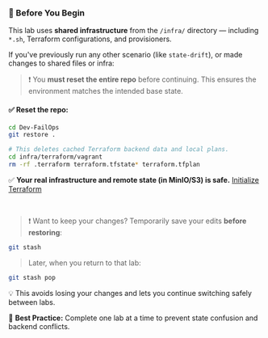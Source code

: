 ### 🔁 Before You Begin

This lab uses **shared infrastructure** from the `/infra/` directory — including `*.sh`, Terraform configurations, and provisioners.

If you've previously run any other scenario (like `state-drift`), or made changes to shared files or infra:

> ❗ You **must reset the entire repo** before continuing.
> This ensures the environment matches the intended base state.

#### ✅ Reset the repo:

```bash
cd Dev-FailOps
git restore .

# This deletes cached Terraform backend data and local plans.
cd infra/terraform/vagrant
rm -rf .terraform terraform.tfstate* terraform.tfplan
```

✅ **Your real infrastructure and remote state (in MinIO/S3) is safe.**
[Initialize Terraform](./terraform/README.md#5️⃣-initialize-terraform)

<br>

> ❗ Want to keep your changes?
> Temporarily save your edits **before restoring**:

```bash
git stash
```

> Later, when you return to that lab:

```bash
git stash pop
```

💡 This avoids losing your changes and lets you continue switching safely between labs.

🚦 **Best Practice:** Complete one lab at a time to prevent state confusion and backend conflicts.
